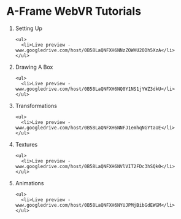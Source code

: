# A-Frame WebVR Tutorials

<ol>
  <li>
    Setting Up
    
    <ul>
      <li>Live preview - www.googledrive.com/host/0B58LaQNFXH6NNzZOWXU2ODh5XzA</li>
    </ul>
  </li>
  
  <li>
    Drawing A Box
    
    <ul>
      <li>Live preview - www.googledrive.com/host/0B58LaQNFXH6NQ0Y1NS1jYWZ3dkU</li>
    </ul>
  </li>
  
  <li>
    Transformations
    
    <ul>
      <li>Live preview - www.googledrive.com/host/0B58LaQNFXH6NNFJ1emhqNGYtaUE</li>
    </ul>
  </li>
  
  <li>
    Textures
    
    <ul>
      <li>Live preview - www.googledrive.com/host/0B58LaQNFXH6NVlVIT2FDc3hSQk0</li>
    </ul>
  </li>
  
  <li>
    Animations
    
    <ul>
      <li>Live preview - www.googledrive.com/host/0B58LaQNFXH6NYUJPMjBibGdEWGM</li>
    </ul>
  </li>
</ol>
